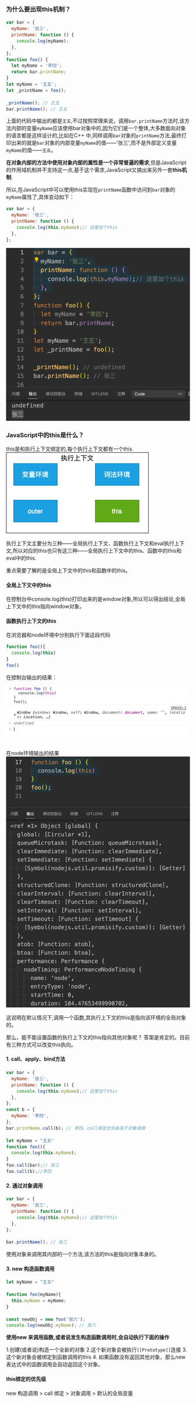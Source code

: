 ### 为什么要出现this机制？
```javascript
var bar = {
  myName: '张三',
  printName: function () {
    console.log(myName);
  },
};
function foo() {
  let myName = '李四';
  return bar.printName;
}
let myName = '王五';
let _printName = foo();

_printName(); // 王五
bar.printName(); // 王五

```

上面的代码中输出的都是`王五`,不过按照常理来说，调用`bar.printName`方法时,该方法内部的变量`myName`应该使用bar对象中的,因为它们是一个整体,大多数面向对象的语言都是这样设计的,比如在C++ 中,同样调用`bar`对象的`printName`方法,最终打印出来的就是`bar`对象的内部变量`myName`的值——'张三',而不是外部定义变量`myName`的值——`王五`。

**在对象内部的方法中使用对象内部的属性是一个非常普遍的需求**,但是JavaScript的作用域机制并不支持这一点,基于这个需求,JavaScript又搞出来另外一套**this机制**.

所以,在JavaScript中可以使用this实现在`printName`函数中访问到`bar`对象的`myName`属性了,具体变动如下：
```javascript
var bar = {
  myName: '张三',
  printName: function () {
    console.log(this.myName);// 这里加个this
  },
};
```
![使用this.myName](./images/obj-use-this.png)


### JavaScript中的this是什么？
this是和执行上下文绑定的,每个执行上下文都有一个this.
![执行上下文](./images/execution-context.png)

执行上下文主要分为三种——全局执行上下文、函数执行上下文和eval执行上下文,所以对应的this也只有这三种——全局执行上下文中的this、函数中的this和eval中的this.


重点需要了解的是全局上下文中的this和函数中的this。

#### 全局上下文中的this
在控制台中console.log(this)打印出来的是window对象,所以可以得出结论,全局上下文中的this指向window对象。

#### 函数执行上下文的this
在浏览器和node环境中分别执行下面这段代码
```javascript
function foo(){
  console.log(this)
}
foo()
```
在控制台输出的结果：

![window-this](./images/window-this.png)

在node环境输出的结果
![node-this](./images/global-this.png)

这说明在默认情况下,调用一个函数,其执行上下文的this是指向该环境的全局对象的。

那么，能不能设置函数的执行上下文的this指向其他对象呢？ 答案是肯定的。目前有三种方式可以改变this执向。

#### 1. call、apply、bind方法
```javascript
var bar = {
  myName: '张三',
  printName: function () {
    console.log(this.myName);// 这里加个this
  },
};
const b = {
  myName: '李四',
};
bar.printName.call(b); // 李四，call绑定优先级高于对象调用

let myName = "王五"
function foo(){
  console.log(this.myName);
}
foo.call(bar);// 张三
foo.call(b);//李四
```
#### 2. 通过对象调用
```javascript
var bar = {
  myName: '张三',
  printName: function () {
    console.log(this.myName);// 这里加个this
  },
};

bar.printName(); // 张三
```
使用对象来调用其内部的一个方法,该方法的this是指向对象本身的。
#### 3. new 构造函数调用
```javascript
let myName = "王五"

function foo(myName){
  this.myName = myName;
}

const newObj = new foo('张六');
console.log(newObj.myName); // 张六
```

**使用new 来调用函数,或者说发生构造函数调用时,会自动执行下面的操作**

1.创建(或者说)构造一个全新的对象
2.这个新对象会被执行`[[Prototype]]`连接
3.这个新对象会被绑定到函数调用的this
4. 如果函数没有返回其他对象，那么new 表达式中的函数调用会自动返回这个对象。

#### this绑定的优先级
new 构造调用 > call 绑定 > 对象调用 > 默认的全局变量